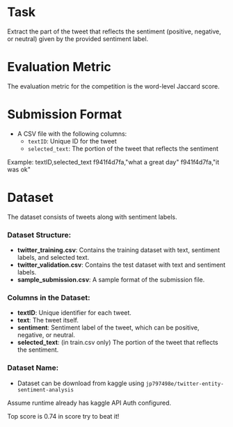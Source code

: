 # Task
Extract the part of the tweet that reflects the sentiment (positive, negative, or neutral) given by the provided sentiment label.

# Evaluation Metric
The evaluation metric for the competition is the word-level Jaccard score.

# Submission Format
- A CSV file with the following columns:
  - `textID`: Unique ID for the tweet
  - `selected_text`: The portion of the tweet that reflects the sentiment

Example:
textID,selected_text
f941f4d7fa,"what a great day"
f941f4d7fa,"it was ok"


# Dataset
The dataset consists of tweets along with sentiment labels.

### Dataset Structure:
- **twitter_training.csv**: Contains the training dataset with text, sentiment labels, and selected text.
- **twitter_validation.csv**: Contains the test dataset with text and sentiment labels.
- **sample_submission.csv**: A sample format of the submission file.

### Columns in the Dataset:
- **textID**: Unique identifier for each tweet.
- **text**: The tweet itself.
- **sentiment**: Sentiment label of the tweet, which can be positive, negative, or neutral.
- **selected_text**: (in train.csv only) The portion of the tweet that reflects the sentiment.

### Dataset Name:
- Dataset can be download from kaggle using `jp797498e/twitter-entity-sentiment-analysis`

Assume runtime already has kaggle API Auth configured.

Top score is 0.74 in score try to beat it!
